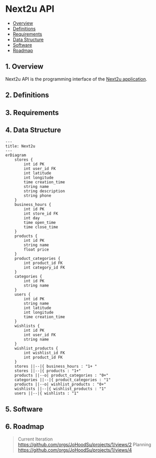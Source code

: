 # Next2u API
* [Overview](#1-overview)
* [Definitions](#2-definitions)
* [Requirements](#3-requirements)
* [Data Structure](#4-data-structure)
* [Software](#5-software)
* [Roadmap](#6-roadmap)

## 1. Overview
Next2u API is the programming interface of the [Next2u application](https://github.com/JoHoodSu/next2u-app).
## 2. Definitions
## 3. Requirements
## 4. Data Structure
```mermaid
---
title: Next2u
---
erDiagram
    stores {
        int id PK
        int user_id FK
        int latitude
        int longitude
        time creation_time
        string name
        string description
        string phone
    }
    business_hours {
        int id PK
        int store_id FK
        int day
        time open_time
        time close_time
    }
    products {
        int id PK
        string name
        float price
    }
    product_categories {
        int product_id FK
        int category_id FK
    }
    categories {
        int id PK
        string name
    }
    users {
        int id PK
        string name
        int latitude
        int longitude
        time creation_time
    }
    wishlists {
        int id PK
        int user_id FK
        string name
    }
    wishlist_products {
        int wishlist_id FK
        int product_id FK
    }
    stores ||--|{ business_hours : "1+ "
    stores ||--|{ products : "1+"
    products ||--o| product_categories : "0+"
    categories ||--|{ product_categories : "1"
    products ||--o| wishlist_products : "0+"
    wishlists ||--|{ wishlist_products : "1"
    users ||--|{ wishlists : "1"
```
## 5. Software
## 6. Roadmap
> Current Iteration
https://github.com/orgs/JoHoodSu/projects/1/views/2
> Planning
https://github.com/orgs/JoHoodSu/projects/1/views/4
